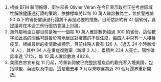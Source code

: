 1. 根據 BFM 新聞報導，衛生部長 Olivier Véran 在今日表示政府正在考慮區域性解除健康通行證的策略，依據標準將以每 10 萬人確診數為主，位於警戒值 50 以下的省份健康通行證將不再是必要的措施，目前估計約有 41 個省份，此提議將在本週三例行國防會議上討論。
1. 海外屬地圭亞那目前是唯一一個每 10 萬人確診數仍超過 300 的省份，這個數字如此高的關係可歸咎於當地居民對疫苗的不信任度，每四人中只有一人接種疫苗。根據最新的疫情數據顯示，目前住院人數有 126 人（過去 24 小時新增 14 人），其中 34 人在重症復甦室（新增 3 人），累積共 234 人死亡。陽性確診率達 17.1%，每 10 萬人確診數為 482.6。
1. 美國白宮宣布從 11 月起，將重新開放已完整接種疫苗的觀光客入境美國，包括歐盟、英國以及中國，這是繼去年 3 月以來睽違將近 20 個月邊界重新開放。
